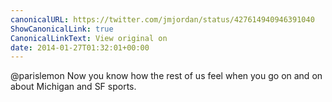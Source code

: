 ```yaml
---
canonicalURL: https://twitter.com/jmjordan/status/427614940946391040
ShowCanonicalLink: true
CanonicalLinkText: View original on
date: 2014-01-27T01:32:01+00:00
---
```

@parislemon Now you know how the rest of us feel when you go on and on about Michigan and SF sports.